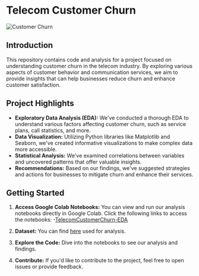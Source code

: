 # Telecom Customer Churn
![Customer Churn](https://emyrael.github.io/assets/img/churn.png)

## Introduction
This repository contains code and analysis for a project focused on understanding customer churn in the telecom industry. By exploring various aspects of customer behavior and communication services, we aim to provide insights that can help businesses reduce churn and enhance customer satisfaction.

## Project Highlights
- **Exploratory Data Analysis (EDA):** We've conducted a thorough EDA to understand various factors affecting customer churn, such as service plans, call statistics, and more.
- **Data Visualization:** Utilizing Python libraries like Matplotlib and Seaborn, we've created informative visualizations to make complex data more accessible.
- **Statistical Analysis:** We've examined correlations between variables and uncovered patterns that offer valuable insights.
- **Recommendations:** Based on our findings, we've suggested strategies and actions for businesses to mitigate churn and enhance their services.

## Getting Started
1. **Access Google Colab Notebooks:** You can view and run our analysis notebooks directly in Google Colab. Click the following links to access the notebooks:
   -[TelecomCustomerChurn-EDA](https://colab.research.google.com/drive/1kubys51m8gUen46-bGWgmcmio6pLaa7T?usp=sharing)
   
2. **Dataset:** You can find [here](https://drive.google.com/file/d/1mb-ML3x0t8c5QELIxAH2uKulsFJrwklm/view?usp=share_link) used for analysis.

3. **Explore the Code:** Dive into the notebooks to see our analysis and findings.

4. **Contribute:** If you'd like to contribute to the project, feel free to open issues or provide feedback.

